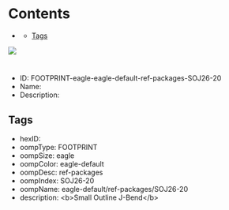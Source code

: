 



Contents
========

* [](#)
	* [Tags](#tags)
  
![][im]
# 

- ID: FOOTPRINT-eagle-eagle-default-ref-packages-SOJ26-20
- Name: 
- Description: 

## Tags

- hexID: 
- oompType: FOOTPRINT
- oompSize: eagle
- oompColor: eagle-default
- oompDesc: ref-packages
- oompIndex: SOJ26-20
- oompName: eagle-default/ref-packages/SOJ26-20
- description: &lt;b&gt;Small Outline J-Bend&lt;/b&gt;



[im]: image.png
